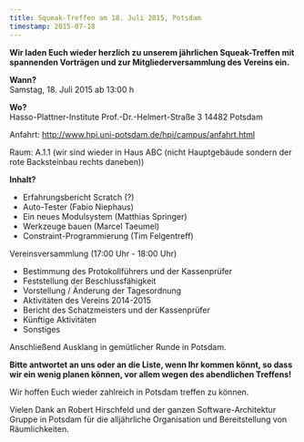 ```yaml
---
title: Squeak-Treffen am 18. Juli 2015, Potsdam
timestamp: 2015-07-18
---
```

**Wir laden Euch wieder herzlich zu unserem jährlichen Squeak-Treffen mit
spannenden Vorträgen und zur Mitgliederversammlung des Vereins ein.**

**Wann?**  
Samstag, 18. Juli 2015 ab 13:00 h

**Wo?**  
Hasso-Plattner-Institute
Prof.-Dr.-Helmert-Straße 3
14482 Potsdam

Anfahrt: <http://www.hpi.uni-potsdam.de/hpi/campus/anfahrt.html>

Raum: A.1.1 (wir sind wieder in Haus ABC (nicht Hauptgebäude sondern der rote Backsteinbau rechts daneben))

**Inhalt?**  
- Erfahrungsbericht Scratch (?)
- Auto-Tester (Fabio Niephaus)
- Ein neues Modulsystem (Matthias Springer)
- Werkzeuge bauen (Marcel Taeumel)
- Constraint-Programmierung (Tim Felgentreff)


Vereinsversammlung (17:00 Uhr - 18:00 Uhr)
- Bestimmung des Protokollführers und der Kassenprüfer
- Feststellung der Beschlussfähigkeit
- Vorstellung / Änderung der Tagesordnung
- Aktivitäten des Vereins 2014-2015
- Bericht des Schatzmeisters und der Kassenprüfer
- Künftige Aktivitäten
- Sonstiges

Anschließend Ausklang in gemütlicher Runde in Potsdam.

**Bitte antwortet an uns oder an die Liste, wenn Ihr kommen könnt, so dass wir
ein wenig planen können, vor allem wegen des abendlichen Treffens!**

Wir hoffen Euch wieder zahlreich in Potsdam treffen zu können.

Vielen Dank an Robert Hirschfeld und der ganzen Software-Architektur Gruppe in
Potsdam für die alljährliche Organisation und Bereitstellung von Räumlichkeiten.